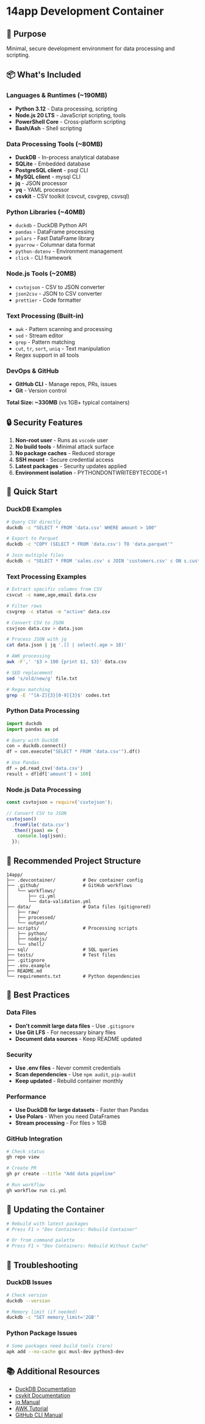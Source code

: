 # 14app Development Container

## 🎯 Purpose
Minimal, secure development environment for data processing and scripting.

## 📦 What's Included

### Languages & Runtimes (~190MB)
- **Python 3.12** - Data processing, scripting
- **Node.js 20 LTS** - JavaScript scripting, tools
- **PowerShell Core** - Cross-platform scripting
- **Bash/Ash** - Shell scripting

### Data Processing Tools (~80MB)
- **DuckDB** - In-process analytical database
- **SQLite** - Embedded database
- **PostgreSQL client** - psql CLI
- **MySQL client** - mysql CLI
- **jq** - JSON processor
- **yq** - YAML processor
- **csvkit** - CSV toolkit (csvcut, csvgrep, csvsql)

### Python Libraries (~40MB)
- `duckdb` - DuckDB Python API
- `pandas` - DataFrame processing
- `polars` - Fast DataFrame library
- `pyarrow` - Columnar data format
- `python-dotenv` - Environment management
- `click` - CLI framework

### Node.js Tools (~20MB)
- `csvtojson` - CSV to JSON converter
- `json2csv` - JSON to CSV converter
- `prettier` - Code formatter

### Text Processing (Built-in)
- `awk` - Pattern scanning and processing
- `sed` - Stream editor
- `grep` - Pattern matching
- `cut`, `tr`, `sort`, `uniq` - Text manipulation
- Regex support in all tools

### DevOps & GitHub
- **GitHub CLI** - Manage repos, PRs, issues
- **Git** - Version control

**Total Size: ~330MB** (vs 1GB+ typical containers)

## 🔒 Security Features

1. **Non-root user** - Runs as `vscode` user
2. **No build tools** - Minimal attack surface
3. **No package caches** - Reduced storage
4. **SSH mount** - Secure credential access
5. **Latest packages** - Security updates applied
6. **Environment isolation** - PYTHONDONTWRITEBYTECODE=1

## 🚀 Quick Start

### DuckDB Examples
```bash
# Query CSV directly
duckdb -c "SELECT * FROM 'data.csv' WHERE amount > 100"

# Export to Parquet
duckdb -c "COPY (SELECT * FROM 'data.csv') TO 'data.parquet'"

# Join multiple files
duckdb -c "SELECT * FROM 'sales.csv' s JOIN 'customers.csv' c ON s.customer_id = c.id"
```

### Text Processing Examples
```bash
# Extract specific columns from CSV
csvcut -c name,age,email data.csv

# Filter rows
csvgrep -c status -m "active" data.csv

# Convert CSV to JSON
csvjson data.csv > data.json

# Process JSON with jq
cat data.json | jq '.[] | select(.age > 18)'

# AWK processing
awk -F',' '$3 > 100 {print $1, $3}' data.csv

# SED replacement
sed 's/old/new/g' file.txt

# Regex matching
grep -E '^[A-Z]{3}[0-9]{3}$' codes.txt
```

### Python Data Processing
```python
import duckdb
import pandas as pd

# Query with DuckDB
con = duckdb.connect()
df = con.execute("SELECT * FROM 'data.csv'").df()

# Use Pandas
df = pd.read_csv('data.csv')
result = df[df['amount'] > 100]
```

### Node.js Data Processing
```javascript
const csvtojson = require('csvtojson');

// Convert CSV to JSON
csvtojson()
  .fromFile('data.csv')
  .then((json) => {
    console.log(json);
  });
```

## 📁 Recommended Project Structure
```
14app/
├── .devcontainer/          # Dev container config
├── .github/                # GitHub workflows
│   └── workflows/
│       ├── ci.yml
│       └── data-validation.yml
├── data/                   # Data files (gitignored)
│   ├── raw/
│   ├── processed/
│   └── output/
├── scripts/                # Processing scripts
│   ├── python/
│   ├── nodejs/
│   └── shell/
├── sql/                    # SQL queries
├── tests/                  # Test files
├── .gitignore
├── .env.example
├── README.md
└── requirements.txt        # Python dependencies
```

## 🔧 Best Practices

### Data Files
- **Don't commit large data files** - Use `.gitignore`
- **Use Git LFS** - For necessary binary files
- **Document data sources** - Keep README updated

### Security
- **Use .env files** - Never commit credentials
- **Scan dependencies** - Use `npm audit`, `pip-audit`
- **Keep updated** - Rebuild container monthly

### Performance
- **Use DuckDB for large datasets** - Faster than Pandas
- **Use Polars** - When you need DataFrames
- **Stream processing** - For files > 1GB

### GitHub Integration
```bash
# Check status
gh repo view

# Create PR
gh pr create --title "Add data pipeline"

# Run workflow
gh workflow run ci.yml
```

## 🔄 Updating the Container

```bash
# Rebuild with latest packages
# Press F1 > "Dev Containers: Rebuild Container"

# Or from command palette
# Press F1 > "Dev Containers: Rebuild Without Cache"
```

## 🐛 Troubleshooting

### DuckDB Issues
```bash
# Check version
duckdb --version

# Memory limit (if needed)
duckdb -c "SET memory_limit='2GB'"
```

### Python Package Issues
```bash
# Some packages need build tools (rare)
apk add --no-cache gcc musl-dev python3-dev
```

## 📚 Additional Resources

- [DuckDB Documentation](https://duckdb.org/docs/)
- [csvkit Documentation](https://csvkit.readthedocs.io/)
- [jq Manual](https://stedolan.github.io/jq/manual/)
- [AWK Tutorial](https://www.gnu.org/software/gawk/manual/)
- [GitHub CLI Manual](https://cli.github.com/manual/)
